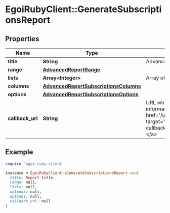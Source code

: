 # EgoiRubyClient::GenerateSubscriptionsReport

## Properties

| Name | Type | Description | Notes |
| ---- | ---- | ----------- | ----- |
| **title** | **String** | Advanced report title |  |
| **range** | [**AdvancedReportRange**](AdvancedReportRange.md) |  |  |
| **lists** | **Array&lt;Integer&gt;** | Array of List Id&#39;s |  |
| **columns** | [**AdvancedReportSubscriptionsColumns**](AdvancedReportSubscriptionsColumns.md) |  |  |
| **options** | [**AdvancedReportSubscriptionsOptions**](AdvancedReportSubscriptionsOptions.md) |  |  |
| **callback_url** | **String** | URL which will receive the information of the report &lt;a href&#x3D;&#39;/usecases/callbacks/&#39; target&#x3D;&#39;_blank&#39;&gt;[Go to callback documentation]&lt;/a&gt; | [optional] |

## Example

```ruby
require 'egoi-ruby-client'

instance = EgoiRubyClient::GenerateSubscriptionsReport.new(
  title: Report title,
  range: null,
  lists: null,
  columns: null,
  options: null,
  callback_url: null
)
```


